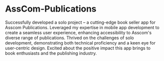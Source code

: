 # AssCom-Publications
 Successfully developed a solo project – a cutting-edge book seller app for Asscom Publications. Leveraged my expertise in mobile app development to create a seamless user experience, enhancing accessibility to Asscom's diverse range of publications. Thrived on the challenges of solo development, demonstrating both technical proficiency and a keen eye for user-centric design. Excited about the positive impact this app brings to book enthusiasts and the publishing industry.
